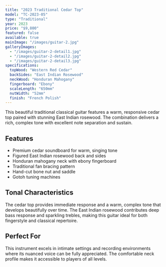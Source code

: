 ```yaml
---
title: "2023 Traditional Cedar Top"
model: "TC-2023-05"
type: "Traditional"
year: 2023
price: "$9,800"
featured: false
available: true
mainImage: "/images/guitar-2.jpg"
galleryImages:
  - "/images/guitar-2-detail1.jpg"
  - "/images/guitar-2-detail2.jpg"
  - "/images/guitar-2-detail3.jpg"
specifications:
  topWood: "Western Red Cedar"
  backSides: "East Indian Rosewood"
  neckWood: "Honduran Mahogany"
  fingerboard: "Ebony"
  scaleLength: "650mm"
  nutWidth: "52mm"
  finish: "French Polish"
---
```


This beautiful traditional classical guitar features a warm, responsive cedar top paired with stunning East Indian rosewood. The combination delivers a rich, complex tone with excellent note separation and sustain.

## Features

- Premium cedar soundboard for warm, singing tone
- Figured East Indian rosewood back and sides
- Honduran mahogany neck with ebony fingerboard
- Traditional fan bracing pattern
- Hand-cut bone nut and saddle
- Gotoh tuning machines

## Tonal Characteristics

The cedar top provides immediate response and a warm, complex tone that develops beautifully over time. The East Indian rosewood contributes deep bass response and sparkling trebles, making this guitar ideal for both fingerstyle and classical repertoire.

## Perfect For

This instrument excels in intimate settings and recording environments where its nuanced voice can be fully appreciated. The comfortable neck profile makes it accessible to players of all levels.